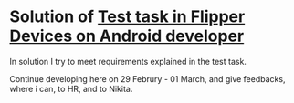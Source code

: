 # Solution of [Test task in Flipper Devices on Android developer](https://github.com/LionZXY/FlipperTestTask)

In solution I try to meet requirements explained in the test task.

Continue developing here on 29 Februry - 01 March, and give feedbacks, where i can, to HR, and to Nikita.
